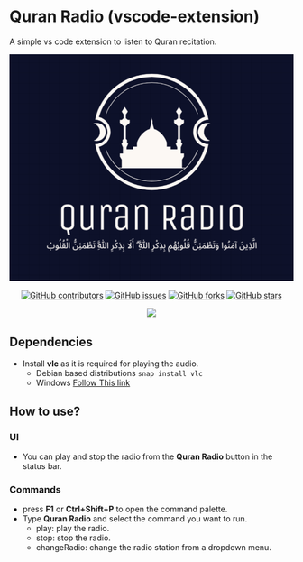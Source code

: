 # Quran Radio (vscode-extension)

A simple vs code extension to listen to Quran recitation.


![logo](logo.png)
<div align="center">
  
[![GitHub contributors](https://img.shields.io/github/contributors/Mostafa-wael/Quran-Radio)](https://img.shields.io/github/contributors/Mostafa-wael/Quran-Radio)
[![GitHub issues](https://img.shields.io/github/issues/Mostafa-wael/Quran-Radio)](https://github.com/Mostafa-wael/Quran-Radio/issues)
[![GitHub forks](https://img.shields.io/github/forks/Mostafa-wael/Quran-Radio)](https://github.com/Mostafa-wael/Quran-Radio/network)
[![GitHub stars](https://img.shields.io/github/stars/Mostafa-wael/Quran-Radio)](https://github.com/Mostafa-wael/Quran-Radio/stargazers)

<img src="https://img.shields.io/github/languages/top/Mostafa-wael/Quran-Radio"> 

</div>

## Dependencies
- Install **vlc** as it is required for playing the audio.
  - Debian based distributions
`snap install vlc`
  - Windows
[Follow This link](https://www.videolan.org/vlc/download-windows.html)

## How to use?
### UI
- You can play and stop the radio from the **Quran Radio** button in the status bar.
### Commands
- press **F1** or **Ctrl+Shift+P** to open the command palette.
- Type **Quran Radio** and select the command you want to run.
  - play: play the radio.
  - stop: stop the radio.
  - changeRadio: change the radio station from a dropdown menu.